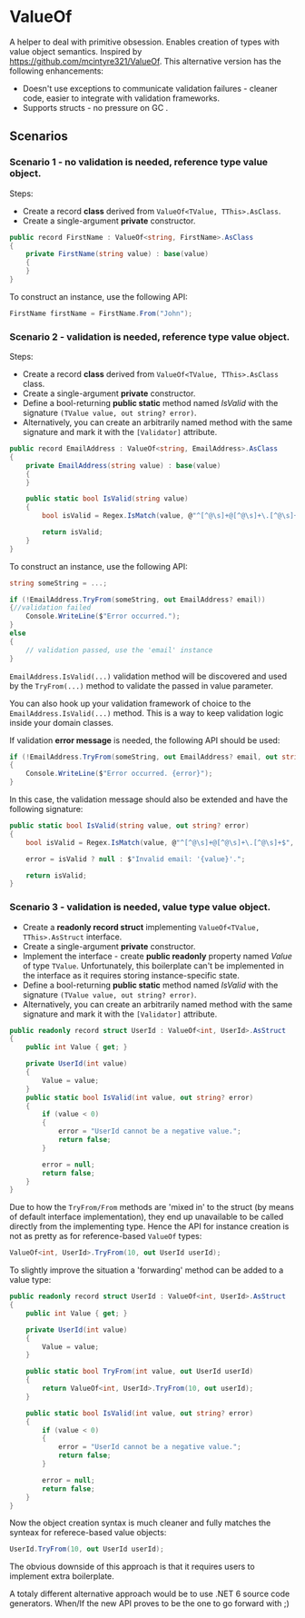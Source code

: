 # ValueOf

A helper to deal with primitive obsession. Enables creation of types with value object semantics. Inspired by https://github.com/mcintyre321/ValueOf. This alternative version has the following enhancements:

- Doesn't use exceptions to communicate validation failures - cleaner code, easier to integrate with validation frameworks.
- Supports structs - no pressure on GC .

## Scenarios

### Scenario 1 - no validation is needed, **reference type** value object.

Steps:

- Create a record **class** derived from `ValueOf<TValue, TThis>.AsClass`.
- Create a single-argument **private** constructor.

```csharp
public record FirstName : ValueOf<string, FirstName>.AsClass
{
    private FirstName(string value) : base(value)
    {
    }
}
```

To construct an instance, use the following API:

```csharp
FirstName firstName = FirstName.From("John");
```

### Scenario 2 - validation is needed, **reference type** value object.

Steps:

- Create a record **class** derived from `ValueOf<TValue, TThis>.AsClass` class.
- Create a single-argument **private** constructor.
- Define a bool-returning **public static** method named _IsValid_ with the signature `(TValue value, out string? error)`.
- Alternatively, you can create an arbitrarily named method with the same signature and mark it with the `[Validator]` attribute.

```csharp
public record EmailAddress : ValueOf<string, EmailAddress>.AsClass
{
    private EmailAddress(string value) : base(value)
    {
    }

    public static bool IsValid(string value)
    {
        bool isValid = Regex.IsMatch(value, @"^[^@\s]+@[^@\s]+\.[^@\s]+$", RegexOptions.IgnoreCase);

        return isValid;
    }
}
```

To construct an instance, use the following API:

```csharp
string someString = ...;

if (!EmailAddress.TryFrom(someString, out EmailAddress? email))
{//validation failed
    Console.WriteLine($"Error occurred.");
}
else
{
    // validation passed, use the 'email' instance
}
```

`EmailAddress.IsValid(...)` validation method will be discovered and used by the `TryFrom(...)` method to validate the passed in value parameter.

You can also hook up your validation framework of choice to the `EmailAddress.IsValid(...)` method. This is a way to keep validation logic inside your domain classes.

If validation **error message** is needed, the following API should be used:

```csharp
if (!EmailAddress.TryFrom(someString, out EmailAddress? email, out string? error))
{
    Console.WriteLine($"Error occurred. {error}");
}
```

In this case, the validation message should also be extended and have the following signature:

```csharp
public static bool IsValid(string value, out string? error)
{
    bool isValid = Regex.IsMatch(value, @"^[^@\s]+@[^@\s]+\.[^@\s]+$", RegexOptions.IgnoreCase);

    error = isValid ? null : $"Invalid email: '{value}'.";

    return isValid;
}
```

### Scenario 3 - validation is needed, **value type** value object.

- Create a **readonly record struct** implementing `ValueOf<TValue, TThis>.AsStruct` interface.
- Create a single-argument **private** constructor.
- Implement the interface - create **public readonly** property named _Value_ of type `TValue`. Unfortunately, this boilerplate can't be implemented in the interface as it requires storing instance-specific state.
- Define a bool-returning **public static** method named _IsValid_ with the signature `(TValue value, out string? error)`.
- Alternatively, you can create an arbitrarily named method with the same signature and mark it with the `[Validator]` attribute.

```csharp
public readonly record struct UserId : ValueOf<int, UserId>.AsStruct
{
    public int Value { get; }

    private UserId(int value)
    {
        Value = value;
    }
    public static bool IsValid(int value, out string? error)
    {
        if (value < 0)
        {
            error = "UserId cannot be a negative value.";
            return false;
        }

        error = null;
        return false;
    }
}
```

Due to how the `TryFrom/From` methods are 'mixed in' to the struct (by means of default interface implementation), they end up unavailable to be called directly from the implementing type. Hence the API for instance creation is not as pretty as for reference-based `ValueOf` types:

```csharp
ValueOf<int, UserId>.TryFrom(10, out UserId userId);
```

To slightly improve the situation a 'forwarding' method can be added to a value type:

```csharp
public readonly record struct UserId : ValueOf<int, UserId>.AsStruct
{
    public int Value { get; }

    private UserId(int value)
    {
        Value = value;
    }

    public static bool TryFrom(int value, out UserId userId)
    {
        return ValueOf<int, UserId>.TryFrom(10, out userId);
    }

    public static bool IsValid(int value, out string? error)
    {
        if (value < 0)
        {
            error = "UserId cannot be a negative value.";
            return false;
        }

        error = null;
        return false;
    }
}
```

Now the object creation syntax is much cleaner and fully matches the synteax for referece-based value objects:

```csharp
UserId.TryFrom(10, out UserId userId);
```

The obvious downside of this approach is that it requires users to implement extra boilerplate.

A totaly different alternative approach would be to use .NET 6 source code generators. When/If the new API proves to be the one to go forward with ;)

